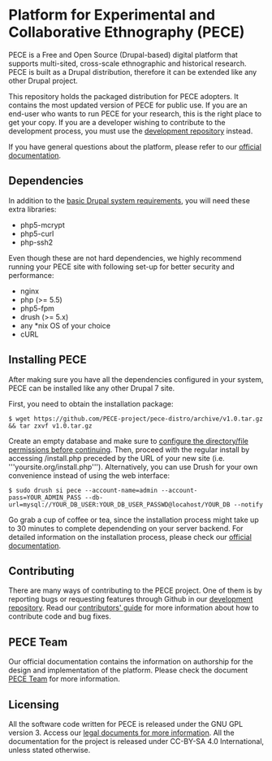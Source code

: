 # Platform for Experimental and Collaborative Ethnography (PECE)  

PECE is a Free and Open Source (Drupal-based) digital platform that supports multi-sited, cross-scale ethnographic and historical research. PECE is built as a Drupal distribution, therefore it can be extended like any other Drupal project.

This repository holds the packaged distribution for PECE adopters. It contains the most updated version of PECE for public use. If you are an end-user who wants to run PECE for your research, this is the right place to get your copy. If you are a developer wishing to contribute to the development process, you must use the [development repository](https://github.com/PECE-project/drupal-pece) instead.

If you have general questions about the platform, please refer to our [official documentation](https://pece-project.github.io/drupal-pece/).


## Dependencies

In addition to the [basic Drupal system requirements](https://www.drupal.org/requirements), you will need these extra libraries:

- php5-mcrypt
- php5-curl
- php-ssh2

Even though these are not hard dependencies, we highly recommend running your PECE site with following set-up for better security and performance: 

- nginx
- php (>= 5.5)
- php5-fpm
- drush (>= 5.x)
- any *nix OS of your choice
- cURL


## Installing PECE

After making sure you have all the dependencies configured in your system, PECE can be installed like any other Drupal 7 site. 

First, you need to obtain the installation package:

```$ wget https://github.com/PECE-project/pece-distro/archive/v1.0.tar.gz && tar zxvf v1.0.tar.gz```

Create an empty database and make sure to [configure the directory/file permissions before continuing](https://www.drupal.org/node/244924). Then, proceed with the regular install by accessing /install.php preceded by the URL of your new site (i.e. '''yoursite.org/install.php'''). Alternatively, you can use Drush for your own convenience instead of using the web interface:

```$ sudo drush si pece --account-name=admin --account-pass=YOUR_ADMIN_PASS --db-url=mysql://YOUR_DB_USER:YOUR_DB_USER_PASSWD@locahost/YOUR_DB --notify```

Go grab a cup of coffee or tea, since the installation process might take up to 30 minutes to complete dependending on your server backend. For detailed information on the installation process, please check our [official documentation](https://pece-project.github.io/drupal-pece/installation/).

## Contributing

There are many ways of contributing to the PECE project. One of them is by reporting bugs or requesting features through Github in our [development repository](https://github.com/PECE-project/drupal-pece). Read our [contributors' guide](http://pece.readthedocs.io/en/latest/contributors.html) for more information about how to contribute code and bug fixes.

## PECE Team

Our official documentation contains the information on authorship for the design and implementation of the platform. Please check the document [PECE Team](https://pece-project.github.io/drupal-pece/) for more information.

## Licensing

All the software code written for PECE is released under the GNU GPL version 3. Access our [legal documents for more information](https://pece-project.github.io/drupal-pece/legal/). All the documentation for the project is released under CC-BY-SA 4.0 International, unless stated otherwise.

